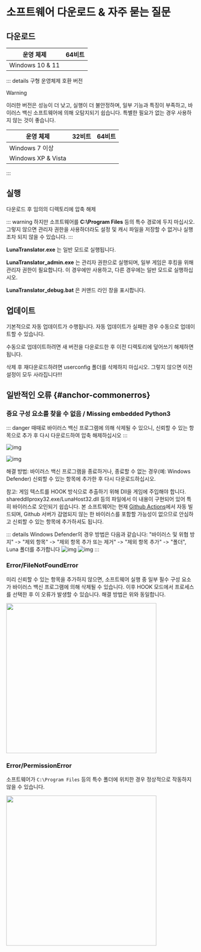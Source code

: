 # 소프트웨어 다운로드 & 자주 묻는 질문

## 다운로드

| 운영 체제 | 64비트 |
| - | - |
| Windows 10 & 11 | <downloadbtn href="https://lunatranslator.org/Resource/DownloadLuna/x64_win10?doc=1"/> |

::: details 구형 운영체제 호환 버전  

>[!WARNING]  
이러한 버전은 성능이 더 낮고, 실행이 더 불안정하며, 일부 기능과 특징이 부족하고, 바이러스 백신 소프트웨어에 의해 오탐지되기 쉽습니다. 특별한 필요가 없는 경우 사용하지 않는 것이 좋습니다.

| 운영 체제 | 32비트 | 64비트 |
| - | - | - |
| Windows 7 이상 | <downloadbtn href="https://lunatranslator.org/Resource/DownloadLuna/x86_win7?doc=1"/> | <downloadbtn href="https://lunatranslator.org/Resource/DownloadLuna/x64_win7?doc=1"/> |
| Windows XP & Vista | <downloadbtn href="https://lunatranslator.org/Resource/DownloadLuna/x86_winxp?doc=1"/> | |

:::

## 실행

다운로드 후 임의의 디렉토리에 압축 해제

::: warning
하지만 소프트웨어를 **C:\Program Files** 등의 특수 경로에 두지 마십시오. 그렇지 않으면 관리자 권한을 사용하더라도 설정 및 캐시 파일을 저장할 수 없거나 실행조차 되지 않을 수 있습니다.
:::

**LunaTranslator.exe** 는 일반 모드로 실행됩니다. 

**LunaTranslator_admin.exe** 는 관리자 권한으로 실행되며, 일부 게임은 후킹을 위해 관리자 권한이 필요합니다. 이 경우에만 사용하고, 다른 경우에는 일반 모드로 실행하십시오.

**LunaTranslator_debug.bat** 은 커맨드 라인 창을 표시합니다.

## 업데이트

기본적으로 자동 업데이트가 수행됩니다. 자동 업데이트가 실패한 경우 수동으로 업데이트할 수 있습니다.

수동으로 업데이트하려면 새 버전을 다운로드한 후 이전 디렉토리에 덮어쓰기 해제하면 됩니다.

삭제 후 재다운로드하려면 userconfig 폴더를 삭제하지 마십시오. 그렇지 않으면 이전 설정이 모두 사라집니다!!!

## 일반적인 오류 {#anchor-commonerros}

### 중요 구성 요소를 찾을 수 없음 / Missing embedded Python3

::: danger
때때로 바이러스 백신 프로그램에 의해 삭제될 수 있으니, 신뢰할 수 있는 항목으로 추가 후 다시 다운로드하여 압축 해제하십시오
:::

![img](https://image.lunatranslator.org/zh/cantstart/2.jpg) 

![img](https://image.lunatranslator.org/zh/missingpython.png) 

해결 방법: 바이러스 백신 프로그램을 종료하거나, 종료할 수 없는 경우(예: Windows Defender) 신뢰할 수 있는 항목에 추가한 후 다시 다운로드하십시오.

참고: 게임 텍스트를 HOOK 방식으로 추출하기 위해 Dll을 게임에 주입해야 합니다. shareddllproxy32.exe/LunaHost32.dll 등의 파일에서 이 내용이 구현되어 있어 특히 바이러스로 오인되기 쉽습니다. 본 소프트웨어는 현재 [Github Actions](https://github.com/HIllya51/LunaTranslator/actions)에서 자동 빌드되며, Github 서버가 감염되지 않는 한 바이러스를 포함할 가능성이 없으므로 안심하고 신뢰할 수 있는 항목에 추가하셔도 됩니다.

::: details Windows Defender의 경우 방법은 다음과 같습니다: "바이러스 및 위협 방지" -> "제외 항목" -> "제외 항목 추가 또는 제거" -> "제외 항목 추가" -> "폴더", Luna 폴더를 추가합니다
![img](https://image.lunatranslator.org/zh/cantstart/4.png) 
![img](https://image.lunatranslator.org/zh/cantstart/3.png) 
::: 

### Error/FileNotFoundError

미리 신뢰할 수 있는 항목을 추가하지 않으면, 소프트웨어 실행 중 일부 필수 구성 요소가 바이러스 백신 프로그램에 의해 삭제될 수 있습니다. 이후 HOOK 모드에서 프로세스를 선택한 후 이 오류가 발생할 수 있습니다. 해결 방법은 위와 동일합니다.

<img src="https://image.lunatranslator.org/zh/notfound.png" width=400>

### Error/PermissionError

소프트웨어가 `C:\Program Files` 등의 특수 폴더에 위치한 경우 정상적으로 작동하지 않을 수 있습니다.

<img src="https://image.lunatranslator.org/zh/cantstart/6.png" width=400>
